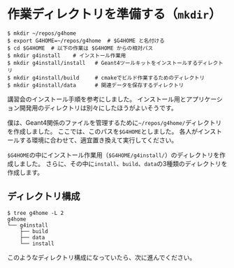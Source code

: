 # 作業ディレクトリを準備する（``mkdir``）

```console
$ mkdir ~/repos/g4home
$ export G4HOME=~/repos/g4home  # $G4HOME と名付ける
$ cd $G4HOME  # 以下の作業は $G4HOME からの相対パス
$ mkdir g4install    # インストール作業用
$ mkdir g4install/install   # Geant4ツールキットをインストールするディレクトリ
$ mkdir g4install/build     # cmakeでビルド作業するためのディレクトリ
$ mkdir g4install/data      # 関連データを保存するディレクトリ
```

講習会のインストール手順を参考にしました。
インストール用とアプリケーション開発用のディレクトリは別々にしたほうがよいそうです。

僕は、Geant4関係のファイルを管理するために``~/repos/g4home/``ディレクトリを作成しました。
ここでは、このパスを``$G4HOME``としました。
各人がインストールする環境に合わせて、適宜置き換えて実行してください。

``$G4HOME``の中にインストール作業用（``$G4HOME/g4install/``）のディレクトリを作成しました。
さらに、その中に``install``、``build``、``data``の3種類のディレクトリを作成します。

## ディレクトリ構成

```console
$ tree g4home -L 2
g4home
└── g4install
    ├── build
    ├── data
    └── install
```

このようなディレクトリ構成になっていたら、次に進んでください。
